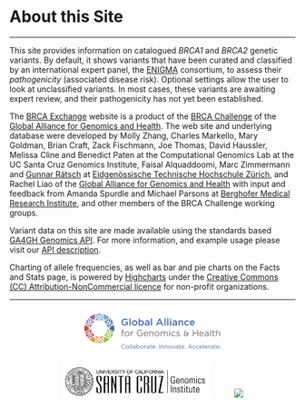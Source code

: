 # About this Site

---

This site provides information on catalogued _BRCA1_ and _BRCA2_ genetic variants.  By default, it shows variants that have been curated and classified by an international expert panel, the [ENIGMA](http://enigmaconsortium.org/) consortium, to assess their *pathogenicity* (associated disease risk).  Optional settings allow the user to look at unclassified variants.  In most cases, these variants are awaiting expert review, and their pathogenicity has not yet been established.

The <a href="https://brcaexchange.org">BRCA Exchange</a> website is a product of the <a href="https://genomicsandhealth.org/work-products-demonstration-projects/brca-challenge-0">BRCA Challenge</a> of the <a href="https://genomicsandhealth.org/">Global Alliance for Genomics and Health</a>. The web site and underlying database were developed by Molly Zhang, Charles Markello, Mary Goldman, Brian Craft, Zack Fischmann, Joe Thomas, David Haussler, Melissa Cline and Benedict Paten at the Computational Genomics Lab at the UC Santa Cruz Genomics Institute, Faisal Alquaddoomi, Marc Zimmermann and <a href="http://ratschlab.org/~raetsch">Gunnar R&auml;tsch</a> at <a href="https://www.ethz.ch/en.html">Eidgenössische Technische Hochschule Zürich</a>, and Rachel Liao of the <a href="https://genomicsandhealth.org/">Global Alliance for Genomics and Health</a> with input and feedback from Amanda Spurdle and Michael Parsons at <a href="http://www.qimrberghofer.edu.au">Berghofer Medical Research Institute</a>, and other members of the BRCA Challenge working groups.

Variant data on this site are made available using the standards based <a href="https://genomicsandhealth.org/work-products-demonstration-projects/genomics-api">GA4GH Genomics API</a>. For more information, and example usage please visit our <a href="/about/api">API description</a>.

Charting of allele frequencies, as well as bar and pie charts on the Facts and Stats page, is powered by [Highcharts](https://www.highcharts.com/) under the [Creative Commons (CC) Attribution-NonCommercial licence](http://creativecommons.org/licenses/by-nc/3.0/) for non-profit organizations.

---

<div style="display:block; text-align: center;">
    <a href="http://genomicsandhealth.org"><img src="ga4gh-logo-more.png" style="width:240px; margin: 10px 20px;"></a>
    <a href="https://genomics.soe.ucsc.edu"><img src="ucsc_logo.png" style="width:260px; margin: 10px 20px;"></a>
    <a href="https://www.ethz.ch/en.html"><img src="https://www.ethz.ch/services/en/service/communication/corporate-design/logo/_jcr_content/par/twocolumn_1/par_left/fullwidthimage/image.imageformat.lightbox.151244596.png" style="width:240px; margin: 10px 20px;"></a>
</div>
